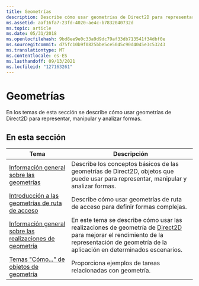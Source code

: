 ```yaml
---
title: Geometrías
description: Describe cómo usar geometrías de Direct2D para representar, manipular y analizar formas.
ms.assetid: aaf16fa7-23fd-4020-ae4c-b7832040732d
ms.topic: article
ms.date: 05/31/2018
ms.openlocfilehash: 9bd8ee9e0c33a9d9dc79af33db713541f34dbf0e
ms.sourcegitcommit: d75fc10b9f0825bbe5ce5045c90d4045e3c53243
ms.translationtype: MT
ms.contentlocale: es-ES
ms.lasthandoff: 09/13/2021
ms.locfileid: "127163261"
---
```

# <a name="geometries"></a>Geometrías

En los temas de esta sección se describe cómo usar geometrías de Direct2D para representar, manipular y analizar formas.

## <a name="in-this-section"></a>En esta sección



| Tema                                                                           | Descripción                                                                                                                                                                  |
|---------------------------------------------------------------------------------|------------------------------------------------------------------------------------------------------------------------------------------------------------------------------|
| [Información general sobre las geometrías](direct2d-geometries-overview.md)<br/>              | Describe los conceptos básicos de las geometrías de Direct2D, objetos que puede usar para representar, manipular y analizar formas.<br/>                                               |
| [Introducción a las geometrías de ruta de acceso](path-geometries-overview.md)<br/>             | Describe cómo usar geometrías de ruta de acceso para definir formas complejas.<br/>                                                                                                    |
| [Información general sobre las realizaciones de geometría](geometry-realizations-overview.md)<br/> | En este tema se describe cómo usar las realizaciones de geometría de [Direct2D](direct2d-portal.md) para mejorar el rendimiento de la representación de geometría de la aplicación en determinados escenarios. <br/> |
| [Temas "Cómo..." de objetos de geometría](geometries-how-to-topics.md)<br/>             | Proporciona ejemplos de tareas relacionadas con geometría.<br/>                                                                                                                     |



 

 

 





